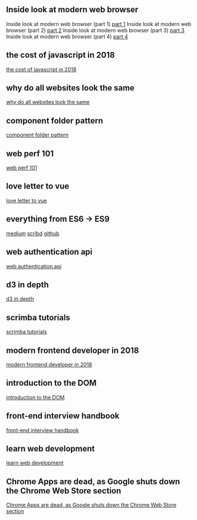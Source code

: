 ## Inside look at modern web browser
Inside look at modern web browser (part 1)
[part 1](https://developers.google.com/web/updates/2018/09/inside-browser-part1)
Inside look at modern web browser (part 2)
[part 2](https://developers.google.com/web/updates/2018/09/inside-browser-part2)
Inside look at modern web browser (part 3)
[part 3](https://developers.google.com/web/updates/2018/09/inside-browser-part3)
Inside look at modern web browser (part 4)
[part 4](https://developers.google.com/web/updates/2018/09/inside-browser-part4)

## the cost of javascript in 2018
[the cost of javascript in 2018](https://medium.com/@addyosmani/the-cost-of-javascript-in-2018-7d8950fbb5d4)

## why do all websites look the same
[why do all websites look the same](https://medium.com/s/story/on-the-visual-weariness-of-the-web-8af1c969ce73)

## component folder pattern
[component folder pattern](https://medium.com/styled-components/component-folder-pattern-ee42df37ec68)

## web perf 101
[web perf 101](https://3perf.com/talks/web-perf-101)

## love letter to vue
[love letter to vue](http://www.evaristesys.com/blog/love-letter-to-vue/)

## everything from ES6 -> ES9
[medium](https://medium.com/@labby92/free-e-book-javascript-es6-for-beginners-9553f8d3a91c)
[scribd](https://www.scribd.com/document/377638910/JavaScript-ES6-and-beyond-everything-new-from-ES6-to-ES9)
[github](https://github.com/AlbertoMontalesi/JavaScript-es6-and-beyond-ebook)

## web authentication api
[web authentication api](https://developer.mozilla.org/en-US/docs/Web/API/Web_Authentication_API)

## d3 in depth 
[d3 in depth](http://d3indepth.com/)

## scrimba tutorials
[scrimba tutorials](https://scrimba.com/g/gd3js)

## modern frontend developer in 2018
[modern frontend developer in 2018](https://medium.com/tech-tajawal/modern-frontend-developer-in-2018-4c2072fa2b9c)

## introduction to the DOM
[introduction to the DOM](https://www.digitalocean.com/community/tutorials/introduction-to-the-dom)

## front-end interview handbook
[front-end interview handbook](https://github.com/yangshun/front-end-interview-handbook)

## learn web development
[learn web development](https://developer.mozilla.org/en-US/docs/Learn)

## Chrome Apps are dead, as Google shuts down the Chrome Web Store section
[Chrome Apps are dead, as Google shuts down the Chrome Web Store section](https://arstechnica.com/gadgets/2017/12/google-shuts-down-the-apps-section-of-the-chrome-web-store)
